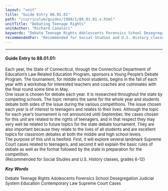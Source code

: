 ```yaml
---
layout: "unit"
title: "Guide Entry 88.01.01"
path: "/curriculum/guides/1988/1/88.01.01.x.html"
unitTitle: "Debating Teenage Rights"
unitAuthor: "Richard Canalori"
keywords: "Debate Teenage Rights Adolescents Forensics School Desegregation Judicial System Education Contemporary Law Supreme Court Cases"
recommendedFor: "Recommended for Social Studies and U.S. History classes, grades 6-12"
---
```

<body>
<hr/>
 <h4>
  Guide Entry to 88.01.01:
 </h4>
 <font size="-1">
  <dl>
   <dt>
    Each year, the State of Connecticut, through the Connecticut Department of Education’s Law Related Education Program, sponsors a Young People’s Debate Program. The tournament, for middle school students, begins in the fall of each year with a workshop for interested teachers and coaches and culminates with the final round some time in May.
    <dt>
     One issue is chosen for debate each year. It is researched throughout the state by competing schools. The topic remains the same for the whole year and students debate both sides of the issue during the various competitions. The issue chosen each year is of interest to teenagers and relates to their lives. Although the topic for each year’s tournament is not announced until September, the cases chosen for this unit are related to the rights of teenagers, and in that respect they may very well be related to future topics for the state debate tournament. They are also important because they relate to the lives of all students and are excellent topics for classroom debates at both the middle and high school levels.
     <dt>
      The purpose of this unit is twofold. First, it will explore several landmark Supreme Court cases related to teenagers, and second it will explain the basic rules of debate as well as the format followed by the state in preparation for the competition.
      <dt>
       (Recommended for Social Studies and U.S. History classes, grades 6-12)
      </dt>
     </dt>
    </dt>
   </dt>
  </dl>
 </font>
 <p>
  <b>
   <i>
    Key Words
   </i>
  </b>
  <br/>
  <font size="-1">
   <dl>
    <dt>
     Debate Teenage Rights Adolescents Forensics School Desegregation Judicial System Education Contemporary Law Supreme Court Cases
</dt>
   </dl>
  </font>
 </p>
</body>